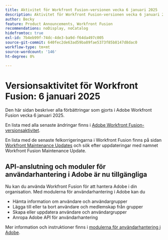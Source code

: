 ```yaml
---
title: Aktivitet för Workfront Fusion-versionen vecka 6 januari 2025
description: Aktivitet för Workfront Fusion-versionen vecka 6 januari 2025
author: Becky
feature: Product Announcements, Workfront Fusion
recommendations: noDisplay, noCatalog
hidefromtoc: true
exl-id: 7b4eb99f-74dc-4de3-ba9d-f64da497c005
source-git-commit: 640fec2de63ad59ba89fae5373f85b8147d8dac0
workflow-type: tm+mt
source-wordcount: '146'
ht-degree: 0%

---
```


# Versionsaktivitet för Workfront Fusion: 6 januari 2025

Den här sidan beskriver alla förbättringar som gjorts i Adobe Workfront Fusion vecka 6 januari 2025.

En lista med alla senaste ändringar finns i [Adobe Workfront Fusion-versionsaktivitet](/help/workfront-fusion/fusion-product-releases/fusion-release-activity.md).

En lista med de senaste felkorrigeringarna i Workfront Fusion finns på sidan [Workfront Maintenance Updates](https://experienceleague.adobe.com/sv/docs/workfront-known-issues/releases/current-updates) och sök efter uppdateringar med namnet Workfront Fusion Maintenance Update.

## API-anslutning och moduler för användarhantering i Adobe är nu tillgängliga

Nu kan du använda Workfront Fusion för att hantera Adobe i din organisation. Med modulerna för användarhantering i Adobe kan du

* Hämta information om användare och användargrupper
* Lägga till eller ta bort användare och medlemskap från grupper
* Skapa eller uppdatera användare och användargrupper
* Anropa Adobe API för användarhantering

Mer information och instruktioner finns i [modulerna för användarhantering i Adobe](/help/workfront-fusion/references/apps-and-modules/adobe-connectors/adobe-user-management-modules.md).
